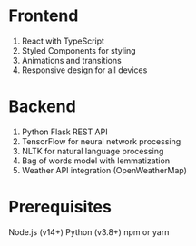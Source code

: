# Frontend
  1. React with TypeScript
  2. Styled Components for styling
  3. Animations and transitions
  4. Responsive design for all devices
# Backend
  1. Python Flask REST API
  2. TensorFlow for neural network processing
  3. NLTK for natural language processing
  4. Bag of words model with lemmatization
  5. Weather API integration (OpenWeatherMap)
# Prerequisites
  Node.js (v14+)
  Python (v3.8+)
  npm or yarn
